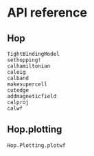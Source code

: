 # API reference

## Hop

```@docs
TightBindingModel
sethopping!
calhamiltonian
caleig
calband
makesupercell
cutedge
addmagneticfield
calproj
calwf
```

## Hop.plotting

```@docs
Hop.Plotting.plotwf
```
